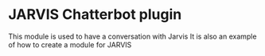 JARVIS Chatterbot plugin
======
This module is used to have a conversation with Jarvis
It is also an example of how to create a module for JARVIS